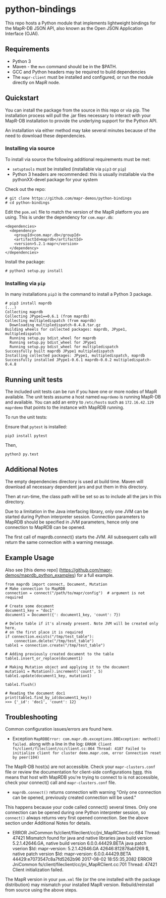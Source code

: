 # python-bindings
This repo hosts a Python module that implements lightweight bindings for
the MapR-DB JSON API, also known as the Open JSON Application Interface
(OJAI).

## Requirements

  - Python 3
  - Maven - the `mvn` command should be in the $PATH.
  - GCC and Python headers may be required to build dependencies
  - The `mapr-client` must be installed and configured, or run the module directly on MapR node.

## Quickstart

You can install the package from the source in this repo or via pip.
The installation process will pull the .jar files necessary to interact
with your MapR-DB installation to provide the underlying support for
the Python API.

An installation via either method may take several minutes because of the need to download these dependencies.

### Installing via source

To install via source the following additional requirements must be met:

* `setuptools` must be installed (installable via `pip3` or `pip`)
* Python 3 headers are recommended:  this is usually installable via
  the pythonXX-devel package for your system

Check out the repo:

    # git clone https://github.com/mapr-demos/python-bindings
    # cd python-bindings

Edit the `pom.xml` file to match the version of the MapR platform you
are using.  This is under the dependency for `com.mapr.db`:

    <dependencies>
      <dependency>
        <groupId>com.mapr.db</groupId>
        <artifactId>maprdb</artifactId>
        <version>5.2.1-mapr</version>
      </dependency>
    </dependencies>

Install the package:

    # python3 setup.py install

###  Installing via `pip`

In many installations `pip3` is the command to install a Python 3 package.

    # pip3 install maprdb
    (...)
    Collecting maprdb
    Collecting JPype1==0.6.1 (from maprdb)
    Collecting multipledispatch (from maprdb)
      Downloading multipledispatch-0.4.8.tar.gz
    Building wheels for collected packages: maprdb, JPype1, multipledispatch
      Running setup.py bdist_wheel for maprdb
      Running setup.py bdist_wheel for JPype1
      Running setup.py bdist_wheel for multipledispatch
    Successfully built maprdb JPype1 multipledispatch
    Installing collected packages: JPype1, multipledispatch, maprdb
    Successfully installed JPype1-0.6.1 maprdb-0.0.2 multipledispatch-0.4.8

## Running unit tests

The included unit tests can be run if you have one or more nodes of MapR
available.  The unit tests assume a host named `maprdemo` is running
MapR-DB and available.  You can add an entry to `/etc/hosts` such as
`172.16.42.129 maprdemo` that points to the instance with MapRDB running.

To run the unit tests:

Ensure that `pytest` is installed:

`pip3 install pytest`

Then,

`python3 py.test`

## Additional Notes

The empty dependencies directory is used at build time. Maven will
download all necessary dependent jars and put them in this directory.

Then at run-time, the class path will be set so as to include all
the jars in this directory.

Due to a limitation in the Java interfacing library, only one JVM can be
started during Python interpreter session. Connection parameters to
MapRDB should be specified in JVM parameters, hence only one connection
to MapRDB can be opened.

The first call of maprdb.connect() starts the JVM.  All subsequent calls
will return the same connection with a warning message.

## Example Usage

Also see
[this demo repo]
(https://github.com/mapr-demos/maprdb_python_examples)
for a full example.
    
    from maprdb import connect, Document, Mutation
    # Make connection to MapRDB
    connection = connect("/path/to/mapr/config")  # argument is not required
    
    # Create some document
    document1_key = "doc1"
    document1 = Document({': document1_key, 'count': 7})
    
    # Delete table if it's already present. Note JVM will be created only here,
    # on the first place it is required
    if connection.exists("/tmp/test_table"):
        connection.delete("/tmp/test_table")
    table1 = connection.create("/tmp/test_table")
    
    # Adding previously created document to the table
    table1.insert_or_replace(document1)
    
    # Making Mutation object and applying it to the document
    mutation1 = Mutation().increment('count', 5)
    table1.update(document1_key, mutation1)
    
    table1.flush()
    
    # Reading the document doc1
    print(table1.find_by_id(document1_key))
    >>> {'_id': 'doc1', 'count': 12}

## Troubleshooting

Common configuration issues/errors are found here.


* Exception `MapRDBError: com.mapr.db.exceptions.DBException: method()
failed.` along with a line in the log:
`ERROR Client fs/client/fileclient/cc/client.cc:864
Thread: 4187 Failed to initialize client for cluster demo.mapr.com,
error Connection reset by peer(104)`

The MapR-DB host(s) are not accessible.  Check your `mapr-clusters.conf` file
or review the documentation for client-side configurations [here](http://maprdocs.mapr.com/home/AdvancedInstallation/SettingUptheClient-mapr-client.html).
this means that host with MapRDB
you're trying to connect to is not accessible, check your connect()
call and `mapr-clusters.conf` file.

* `maprdb.connect()` returns connection with warning "Only one
 connection can be opened, previously created connection
will be used."

This happens because your code called connect() several
times. Only one connection can be opened during one Python interpreter
session, so `connect()` always returns very first opened connection.
See the above section under Additional Notes for details.

* ERROR JniCommon fs/client/fileclient/cc/jni_MapRClient.cc:684
Thread: 47421 Mismatch found for java and native libraries java build
version 5.2.1.42646.GA, native build version 6.0.0.44429.BETA java
patch vserion $Id: mapr-version: 5.2.1.42646.GA 42646:812878ab1269
$, native patch version $Id: mapr-version: 6.0.0.44429.BETA
44429:e7073547c8a7fd5262b96 2017-08-02 18:55:35,2082 ERROR JniCommon
fs/client/fileclient/cc/jni_MapRClient.cc:701 Thread: 47421 Client
initialization failed.

The MapR version in your `pom.xml` file (or the one installed with the
package distribution) may mismatch your installed MapR version.
Rebuild/reinstall from source using the above steps.


